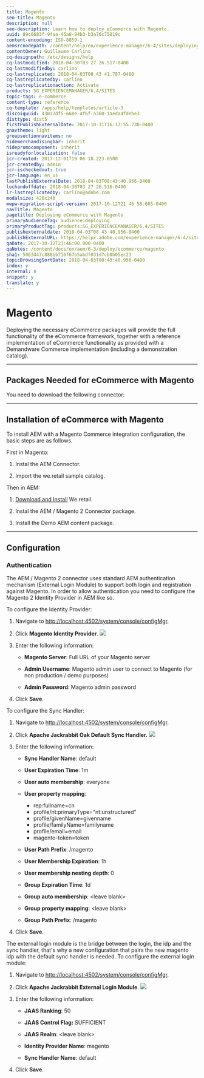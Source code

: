 ```yaml
---
title: Magento
seo-title: Magento
description: null
seo-description: Learn how to deploy eCommerce with Magento.
uuid: 89c6683f-9faa-45a8-94b3-b3a76c75019c
content-encoding: ISO-8859-1
aemsrcnodepath: /content/help/en/experience-manager/6-4/sites/deploying/using/magento
contentOwner: Guillaume Carlino
cq-designpath: /etc/designs/help
cq-lastmodified: 2018-04-30T03 27 26.517-0400
cq-lastmodifiedby: carlino
cq-lastreplicated: 2018-04-03T08 43 41.787-0400
cq-lastreplicatedby: carlino
cq-lastreplicationaction: Activate
products: SG_EXPERIENCEMANAGER/6.4/SITES
topic-tags: e-commerce
content-type: reference
cq-template: /apps/help/templates/article-3
discoiquuid: 43037df5-668e-4f6f-a360-1aeda4fdebe3
disttype: dist5
firstPublishExternalDate: 2017-10-31T16:17:55.730-0400
gnavtheme: light
groupsectionnavitems: no
hidemerchandisingbar: inherit
hidepromocomponent: inherit
isreadyforlocalization: false
jcr-created: 2017-12-01T19 06 18.223-0500
jcr-createdby: admin
jcr-ischeckedout: true
jcr-language: en_us
lastPublishExternalDate: 2018-04-03T08:43:40.956-0400
lochandoffdate: 2018-04-30T03 27 26.516-0400
lr-lastreplicatedby: carlino@adobe.com
modalsize: 426x240
mwpw-migration-script-version: 2017-10-12T21 46 58.665-0400
navTitle: Magento
pagetitle: Deploying eCommerce with Magento
primaryAudienceTag: audience:deploying
primaryProductTag: products:SG_EXPERIENCEMANAGER/6.4/SITES
publishexternaldate: 2018-04-03T08 43 40.956-0400
publishExternalURL: https://helpx.adobe.com/experience-manager/6-4/sites/deploying/using/magento.html
qaDate: 2017-10-12T21:46:00.000-0400
qaNotes: /content/docs/en/aem/6-3/deploy/ecommerce/magento
sha1: 5063447c888bb716f67b5abdf031d7cb0b05ec23
topicBrowsingSortDate: 2018-04-03T08:43:40.956-0400
index: y
internal: n
snippet: y
translate: y
---
```


# Magento

Deploying the necessary eCommerce packages will provide the full functionality of the eCommerce framework, together with a reference implementation of eCommerce functionality as provided with a Demandware Commerce implementation (including a demonstration catalog).

---

## Packages Needed for eCommerce with Magento

You need to download the following connector:

---

## Installation of eCommerce with Magento

To install AEM with a Magento Commerce integration configuration, the basic steps are as follows.

First in Magento:

1. Instal the AEM Connector.

1. Import the we.retail sample catalog.

Then in AEM:

1. [Download and Install](https://github.com/Adobe-Marketing-Cloud/aem-sample-we-retail/releases) We.retail.

1. Instal the AEM / Magento 2 Connector package.

1. Install the Demo AEM content package.

---

## Configuration

### Authentication

The AEM / Magento 2 connector uses standard AEM authentication mechanism (External Login Module) to support both login and registration against Magento. In order to allow authentication you need to configure the Magento 2 Identity Provider in AEM like so.

To configure the Identity Provider:

1. Navigate to [http://localhost:4502/system/console/configMgr](http://localhost:4502/system/console/configMgr).

1. Click **Magento Identity Provider**.
   ![](assets/chlimage_1.jpeg)
1. Enter the following information:

    * **Magento Server**: Full URL of your Magento server 
    
    * **Admin Username**: Magento admin user to connect to Magento (for non production / demo purposes) 
    
    * **Admin Password**: Magento admin password

1. Click **Save**.

To configure the Sync Handler:

1. Navigate to [http://localhost:4502/system/console/configMgr](http://localhost:4502/system/console/configMgr).

1. Click **Apache Jackrabbit Oak Default Sync Handler.**
   ![](assets/chlimage_1.jpeg)
1. Enter the following information:

    * **Sync Handler Name**: default    
    * **User Expiration Time**: 1m
    
    * **User auto membership**: everyone    
    * **User property mapping**:

        * rep:fullname=cn        
        * profile/nt:primaryType="nt:unstructured"        
        * profile/givenName=givenname        
        * profile/familyName=familyname        
        * profile/email=email        
        * magento-token=token

    * **User Path Prefix**: /magento    
    * **User Membership Expiration**: 1h    
    * **User membership nesting depth**: 0    
    * **Group Expiration Time**: 1d    
    * **Group auto membership**: &lt;leave blank&gt;    
    * **Group property mapping**: &lt;leave blank&gt;    
    * **Group Path Prefix**: /magento

1. Click **Save**.

The external login module is the bridge between the login, the idp and the sync handler, that's why a new configuration that pairs the new magento idp with the default sync handler is needed. To configure the external login module:

1. Navigate to [http://localhost:4502/system/console/configMgr](http://localhost:4502/system/console/configMgr).

1. Click **Apache Jackrabbit External Login Module**.
   ![](assets/chlimage_1.jpeg)
1. Enter the following information:

    * **JAAS Ranking**: 50
    
    * **JAAS Control Flag:** SUFFICIENT
    
    * **JAAS Realm**: &lt;leave blank&gt;
    
    * **Identity Provider Name**: magento
    
    * **Sync Handler Name**: default

1. Click **Save**.

